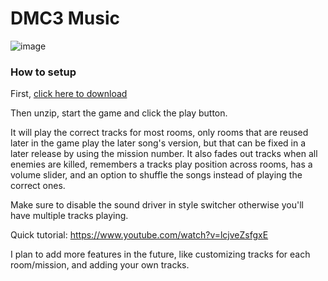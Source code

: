 # DMC3 Music
![image](https://user-images.githubusercontent.com/17060633/132148190-aa886e3c-3146-486f-8fd4-a6c745dc3241.png)

### How to setup
First, [click here to download](https://github.com/644/dmc3music/releases/download/v1.4/dmc3music.zip)

Then unzip, start the game and click the play button.

It will play the correct tracks for most rooms, only rooms that are reused later in the game play the later song's version, but that can be fixed in a later release by using the mission number. It also fades out tracks when all enemies are killed, remembers a tracks play position across rooms, has a volume slider, and an option to shuffle the songs instead of playing the correct ones.

Make sure to disable the sound driver in style switcher otherwise you'll have multiple tracks playing.

Quick tutorial: https://www.youtube.com/watch?v=lcjveZsfgxE

I plan to add more features in the future, like customizing tracks for each room/mission, and adding your own tracks.
